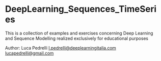 # DeepLearning_Sequences_TimeSeries
This is a collection of examples and exercises concerning Deep Learning and Sequence Modelling realized exclusively for educational purposes

Author: Luca Pedrelli
l.pedrelli@deeplearningitalia.com
lucapedrelli@gmail.com
